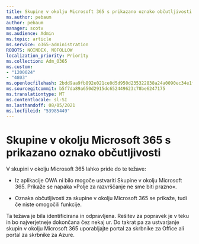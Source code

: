 ```yaml
---
title: Skupine v okolju Microsoft 365 s prikazano oznako občutljivosti
ms.author: pebaum
author: pebaum
manager: scotv
ms.audience: Admin
ms.topic: article
ms.service: o365-administration
ROBOTS: NOINDEX, NOFOLLOW
localization_priority: Priority
ms.collection: Adm_O365
ms.custom:
- "1200024"
- "4803"
ms.openlocfilehash: 2bdd9aa9fb892e021ce0d5d950d235322838a24a0090ec34e1fe040cb1473113
ms.sourcegitcommit: b5f7da89a650d2915dc652449623c78be6247175
ms.translationtype: MT
ms.contentlocale: sl-SI
ms.lasthandoff: 08/05/2021
ms.locfileid: "53985449"
---
```

# <a name="microsoft-365-groups-showing-sensitivity-label"></a>Skupine v okolju Microsoft 365 s prikazano oznako občutljivosti

V skupini v okolju Microsoft 365 lahko pride do te težave:

- Iz aplikacije OWA ni bilo mogoče ustvariti Skupine v okolju Microsoft 365. Prikaže se napaka »Polje za razvrščanje ne sme biti prazno«.

- Oznaka občutljivosti za skupine v okolju Microsoft 365 se prikaže, tudi če niste omogočili funkcije.

Ta težava je bila identificirana in odpravljena. Rešitev za popravek je v teku in bo najverjetneje dokončana čez nekaj ur. Do takrat pa za ustvarjanje skupin v okolju Microsoft 365 uporabljajte portal za skrbnike za Office ali portal za skrbnike za Azure.  

